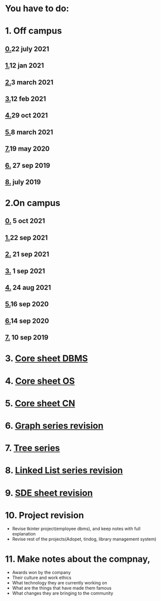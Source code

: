 # You have to do:
# 1. Off campus

## [0.](https://www.geeksforgeeks.org/bny-mellon-interview-experience-for-software-developer-off-campus/)22 july 2021

## [1.](https://www.geeksforgeeks.org/bny-mellon-interview-experience-off-campus/?ref=rp)12 jan 2021

## [2.](https://www.geeksforgeeks.org/bny-mellon-interview-experience-for-summer-internship-off-campus/?ref=rp)3 march 2021

## [3.](https://www.geeksforgeeks.org/bny-mellon-interview-experience-for-6-month-internship-2020-virtual/?ref=rp)12 feb 2021

## [4.](https://www.ambitionbox.com/interviews/bny-mellon-interview-questions)29 oct 2021

## [5.](https://medium.com/@vaishalithakur614/bny-mellon-interview-experience-9c30a0b645df)8 march 2021

## [7.](https://www.geeksforgeeks.org/bny-mellon-interview-experience-for-freshers-2/)19 may 2020

## [6.](https://www.geeksforgeeks.org/bny-mellon-interview-experience-for-sde-freshers/) 27 sep 2019

## [8.](https://discuss.codechef.com/t/bny-mellon-intern-interview-experience/32088) july 2019

# 2.On campus

## [0.](https://www.geeksforgeeks.org/bny-mellon-internship-interview-experience-for-software-developer-on-campus-2022/?ref=leftbar-rightbar) 5 oct 2021

## [1.](https://www.geeksforgeeks.org/bny-mellon-internship-interview-experience-on-campus-2022/)22 sep 2021

## [2.](https://www.geeksforgeeks.org/bny-mellon-interview-experience-on-campus/) 21 sep 2021

## [3.](https://www.geeksforgeeks.org/bny-mellon-interview-experience-on-campus-aug-2020-virtual/) 1 sep 2021

## [4.](https://leetcode.com/discuss/interview-question/805561/bny-mellon-interview-experienceon-campus-virtual-aug-2020) 24 aug 2021

## [5.](https://www.geeksforgeeks.org/bny-mellon-interview-experience-on-campus-summer-internship-2021/)16 sep 2020

## [6.](https://www.geeksforgeeks.org/bny-mellon-technology-interview-experience-on-campus-september-2020-virtual/)14 sep 2020

## [7.](https://www.geeksforgeeks.org/bny-mellon-interview-experience-for-freshers/) 10 sep 2019

# 3. [Core sheet DBMS](https://docs.google.com/document/d/1xtoMGLDZIMFdTW-8crbL9dPxiXJ41FUv-9lZWuw01SY/edit?usp=sharing)

# 4. [Core sheet OS](https://github.com/tannuchoudhary/Interview-prep/blob/main/OS_Core.md)

# 5. [Core sheet CN](https://github.com/tannuchoudhary/Interview-prep/blob/main/CN_Core.md)

# 6. [Graph series revision](https://github.com/tannuchoudhary/GraphSeries)

# 7. [Tree series](https://github.com/tannuchoudhary/TreeSeries)

# 8. [Linked List series revision](https://github.com/tannuchoudhary/SDE_30_180)

# 9. [SDE sheet revision](https://github.com/tannuchoudhary/SDE_30_180)

# 10. Project revision
  * Revise tkinter project(employee dbms), and keep notes with full explanation
  * Revise rest of the projects(Adopet, tindog, library management system)

# 11. Make notes about the compnay,
  * Awards won by the company
  * Their culture and work ethics
  * What technology they are currently working on
  * What are the things that have made them famous
  * What changes they are bringing to the community
